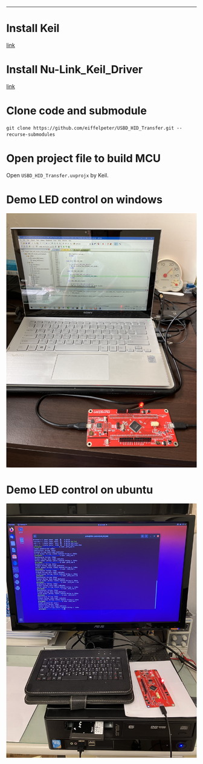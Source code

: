 ***

# Install Keil 
[link](https://www2.keil.com/mdk5)

# Install Nu-Link_Keil_Driver
[link](https://www.nuvoton.com/tool-and-software/ide-and-compiler/)

# Clone code and submodule
`git clone https://github.com/eiffelpeter/USBD_HID_Transfer.git --recurse-submodules`

# Open project file to build MCU
Open `USBD_HID_Transfer.uvprojx` by Keil.

# Demo LED control on windows
[![IMAGE ALT TEXT HERE](./doc/video_thumb.JPG)](https://drive.google.com/file/d/13615Q7CeB1TMKUCQqMDKom04Chpnj5Rs/view?usp=share_link)

# Demo LED control on ubuntu
[![IMAGE ALT TEXT HERE](./doc/video_thumb_ubuntu.JPG)](https://drive.google.com/file/d/15-3wC8NVgHzmHhz1gX1DBhFeq5Bs-rCZ/view?usp=share_link)
